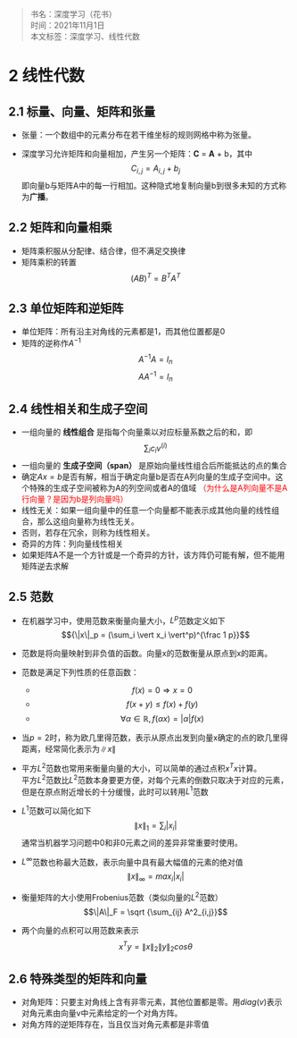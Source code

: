 >书名：深度学习（花书）    
时间：2021年11月1日      
本文标签：深度学习、线性代数  

# 2 线性代数
## 2.1 标量、向量、矩阵和张量
* 张量：一个数组中的元素分布在若干维坐标的规则网格中称为张量。

* 深度学习允许矩阵和向量相加，产生另一个矩阵：**C** = **A** + b，其中
  $$C_{i,j} = A_{i,j} + b_j$$
  即向量b与矩阵A中的每一行相加。这种隐式地复制向量b到很多未知的方式称为**广播**。

## 2.2 矩阵和向量相乘
* 矩阵乘积服从分配律、结合律，但不满足交换律
* 矩阵乘积的转置
  $$(AB)^T = B^TA^T$$

## 2.3 单位矩阵和逆矩阵
* 单位矩阵：所有沿主对角线的元素都是1，而其他位置都是0
* 矩阵的逆称作${A^{-1}}$
  $${A^{-1}A = I_n}$$
  $${AA^{-1} = I_n}$$

## 2.4 线性相关和生成子空间
* 一组向量的 **线性组合** 是指每个向量乘以对应标量系数之后的和，即
  $${\sum_i c_i v^{(i)}}$$
* 一组向量的 **生成子空间（span）** 是原始向量线性组合后所能抵达的点的集合
* 确定${Ax = b}$是否有解，相当于确定向量b是否在A列向量的生成子空间中。这个特殊的生成子空间被称为A的列空间或者A的值域
  <font color=red>（为什么是A列向量不是A行向量？是因为b是列向量吗）</font>
* 线性无关：如果一组向量中的任意一个向量都不能表示成其他向量的线性组合，那么这组向量称为线性无关。
* 否则，若存在冗余，则称为线性相关。
* 奇异的方阵：列向量线性相关
* 如果矩阵A不是一个方针或是一个奇异的方针，该方阵仍可能有解，但不能用矩阵逆去求解

## 2.5 范数
* 在机器学习中，使用范数来衡量向量大小，${L^p}$范数定义如下
  $${\|x\|_p = (\sum_i \vert x_i \vert^p)^{\frac 1 p}}$$

* 范数是将向量映射到非负值的函数。向量x的范数衡量从原点到x的距离。
* 范数是满足下列性质的任意函数：
  *  $${f(x) = 0 \Rightarrow x = 0}$$
  *  $${f(x+y) \le f(x) + f(y)}$$
  *  $${\forall \alpha \in \mathbb{R}, f(\alpha x) = \vert \alpha \vert f(x)}$$
* 当$p=2$时，称为欧几里得范数，表示从原点出发到向量x确定的点的欧几里得距离，经常简化表示为${\|x\|}$
* 平方${L^2}$范数也常用来衡量向量的大小，可以简单的通过点积${x^Tx}$计算。  
  平方${L^2}$范数比${L^2}$范数本身要更方便，对每个元素的倒数只取决于对应的元素，但是在原点附近增长的十分缓慢，此时可以转用${L^1}$范数
* ${L^1}$范数可以简化如下
  $${\|x\|_1 = \sum_i \vert x_i \vert}$$
  通常当机器学习问题中0和非0元素之间的差异非常重要时使用。
* ${L^{\infty}}$范数也称最大范数，表示向量中具有最大幅值的元素的绝对值
  $${\|x\|_\infty = max_i \vert x_i \vert}$$
* 衡量矩阵的大小使用Frobenius范数（类似向量的${L^2}$范数）
  $$\|A\|_F = \sqrt {\sum_{ij} A^2_{i,j}}$$
* 两个向量的点积可以用范数来表示
  $${x^Ty = \|x\|_2 \|y\|_2 cos \theta}$$

## 2.6 特殊类型的矩阵和向量
* 对角矩阵：只要主对角线上含有非零元素，其他位置都是零。用$diag(v)$表示对角元素由向量v中元素给定的一个对角方阵。
* 对角方阵的逆矩阵存在，当且仅当对角元素都是非零值